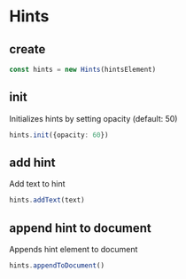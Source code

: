 # Hints

## create

```ts
const hints = new Hints(hintsElement)
```

## init

Initializes hints by setting opacity (default: 50)

```ts
hints.init({opacity: 60})
```

## add hint

Add text to hint

```ts
hints.addText(text)
```


## append hint to document

Appends hint element to document

```ts
hints.appendToDocument()
```



